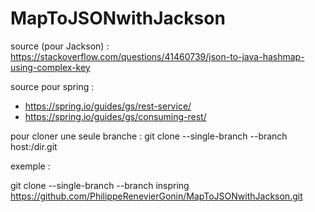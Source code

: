 # MapToJSONwithJackson

source (pour Jackson) : https://stackoverflow.com/questions/41460739/json-to-java-hashmap-using-complex-key

source pour spring : 
  * https://spring.io/guides/gs/rest-service/
  * https://spring.io/guides/gs/consuming-rest/


pour cloner une seule branche : git clone --single-branch --branch host:/dir.git

exemple : 

git clone --single-branch --branch inspring https://github.com/PhilippeRenevierGonin/MapToJSONwithJackson.git
